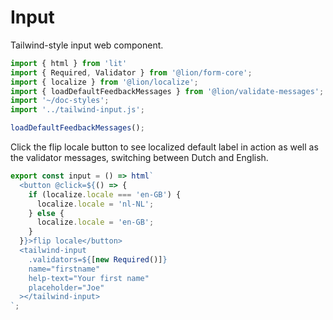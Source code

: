 # Input

Tailwind-style input web component.

```js script
import { html } from 'lit'
import { Required, Validator } from '@lion/form-core';
import { localize } from '@lion/localize';
import { loadDefaultFeedbackMessages } from '@lion/validate-messages';
import '~/doc-styles';
import '../tailwind-input.js';

loadDefaultFeedbackMessages();
```

Click the flip locale button to see localized default label in action as well as the validator messages, switching between Dutch and English.

```js preview-story
export const input = () => html`
  <button @click=${() => {
    if (localize.locale === 'en-GB') {
      localize.locale = 'nl-NL';
    } else {
      localize.locale = 'en-GB';
    }
  }}>flip locale</button>
  <tailwind-input 
    .validators=${[new Required()]}
    name="firstname" 
    help-text="Your first name" 
    placeholder="Joe"
  ></tailwind-input>
`;
```
